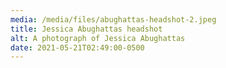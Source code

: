```yaml
---
media: /media/files/abughattas-headshot-2.jpeg
title: Jessica Abughattas headshot
alt: A photograph of Jessica Abughattas
date: 2021-05-21T02:49:00-0500
---
```

